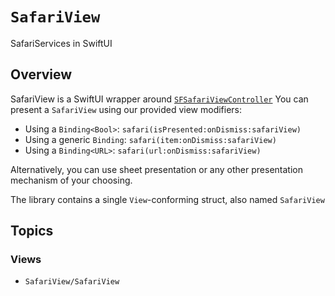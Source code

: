 # ``SafariView``

SafariServices in SwiftUI

## Overview

SafariView is a SwiftUI wrapper around [`SFSafariViewController`](https://developer.apple.com/documentation/safariservices/sfsafariviewcontroller) You can present a `SafariView` using our provided view modifiers:

- Using a `Binding<Bool>`: `safari(isPresented:onDismiss:safariView)`
- Using a generic `Binding`: `safari(item:onDismiss:safariView)`
- Using a `Binding<URL>`: `safari(url:onDismiss:safariView)`

Alternatively, you can use sheet presentation or any other presentation mechanism of your choosing.

The library contains a single `View`-conforming struct, also named `SafariView`

## Topics

### Views

- ``SafariView/SafariView``
